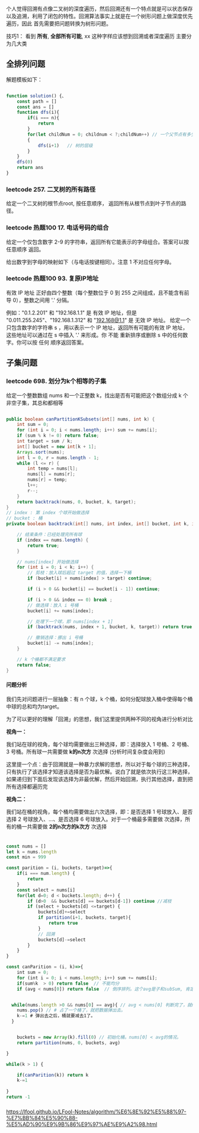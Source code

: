 个人觉得回溯有点像二叉树的深度遍历，然后回溯还有一个特点就是可以状态保存以及追溯，利用了闭包的特性。回溯算法事实上就是在一个树形问题上做深度优先遍历，因此 首先需要把问题转换为树形问题。

技巧1： 看到 **所有**, **全部所有可能**, xx 这种字样应该想到回溯或者深度遍历 
主要分为几大类

##  全排列问题

解题模板如下：

```javascript

function solution() {、
    const path = []
    const ans = []
    function dfs(i){
        if(i === n){
            return
        }
        for(let childNum = 0; childnum < ?;childNum++) // 一个父节点有多少子节点，即循环多少次
        {
            dfs(i+1)   // 树的层级
        }
    }
    dfs(0)
    return ans
}

```

### leetcode 257. 二叉树的所有路径

给定一个二叉树的根节点root, 按任意顺序， 返回所有从根节点到叶子节点的路径。


### leetcode 热题100 17. 电话号码的组合

给定一个仅包含数字 2-9 的字符串，返回所有它能表示的字母组合。答案可以按 任意顺序 返回。

给出数字到字母的映射如下（与电话按键相同）。注意 1 不对应任何字母。


### leetcode 热题100 93. 复原IP地址


有效 IP 地址 正好由四个整数（每个整数位于 0 到 255 之间组成，且不能含有前导 0），整数之间用 '.' 分隔。

例如："0.1.2.201" 和 "192.168.1.1" 是 有效 IP 地址，但是 "0.011.255.245"、"192.168.1.312" 和 "192.168@1.1" 是 无效 IP 地址。
给定一个只包含数字的字符串 s ，用以表示一个 IP 地址，返回所有可能的有效 IP 地址，这些地址可以通过在 s 中插入 '.' 来形成。你 不能 重新排序或删除 s 中的任何数字。你可以按 任何 顺序返回答案。



## 子集问题

### leetcode 698. 划分为k个相等的子集

给定一个整数数组  nums 和一个正整数 k，找出是否有可能把这个数组分成 k 个非空子集，其总和都相等


```java

public boolean canPartitionKSubsets(int[] nums, int k) {
    int sum = 0;
    for (int i = 0; i < nums.length; i++) sum += nums[i];
    if (sum % k != 0) return false;
    int target = sum / k;
    int[] bucket = new int[k + 1];
    Arrays.sort(nums);
    int l = 0, r = nums.length - 1;
    while (l <= r) {
        int temp = nums[l];
        nums[l] = nums[r];
        nums[r] = temp;
        l++;
        r--;
    }
    return backtrack(nums, 0, bucket, k, target);
}
// index : 第 index 个球开始做选择
// bucket : 桶
private boolean backtrack(int[] nums, int index, int[] bucket, int k, int target) {

    // 结束条件：已经处理完所有球
    if (index == nums.length) {
        return true;
    }

    // nums[index] 开始做选择
    for (int i = 0; i < k; i++) {
        // 剪枝：放入球后超过 target 的值，选择一下桶
        if (bucket[i] + nums[index] > target) continue;

        if (i > 0 && bucket[i] == bucket[i - 1]) continue;

        if (i > 0 && index == 0) break ;
        // 做选择：放入 i 号桶
        bucket[i] += nums[index];

        // 处理下一个球，即 nums[index + 1]
        if (backtrack(nums, index + 1, bucket, k, target)) return true;

        // 撤销选择：挪出 i 号桶
        bucket[i] -= nums[index];
    }

    // k 个桶都不满足要求
    return false;
}

```

#### 问题分析

我们先对问题进行一层抽象：有 n 个球，k 个桶，如何分配球放入桶中使得每个桶中球的总和均为target。

为了可以更好的理解「回溯」的思想，我们这里提供两种不同的视角进行分析对比

**视角一：** 

我们站在球的视角，每个球均需要做出三种选择，即：选择放入 1 号桶、2 号桶、3 号桶。所有球一共需要做 **k的n次方** 次选择 (分析时间复杂度会用到)

这里提一个点：由于回溯就是一种暴力求解的思想，所以对于每个球的三种选择，只有执行了该选择才知道该选择是否为最优解。说白了就是依次执行这三种选择，如果递归到下面后发现该选择为非最优解，然后开始回溯，执行其他选择，直到把所有选择都遍历完

**视角二：** 

我们站在桶的视角，每个桶均需要做出六次选择，即：是否选择 1 号球放入、是否选择 2 号球放入、...、是否选择 6 号球放入。对于一个桶最多需要做 
 次选择，所有的桶一共需要做 **2的n次方的k次方** 次选择



###  

```js

const nums = []
let k = nums.length
const min = 999

const parition = (i, buckets, target)=>{
    if(i === num.length) {
        return 
    }
    const select = nums[i]
    for(let d=0; d < buckets.length; d++) {
        if (d>0  && buckets[d] == buckets[d-1]) continue //减枝
        if (select + buckets[d] <=target) {
            buckets[d]+=select
            if partition(i+1, buckets, target){
                return true
            }
            // 回溯
            buckets[d]-=select
        }
    }
}

const canParition = (i, k)=>{
    int sum = 0;
    for (int i = 0; i < nums.length; i++) sum += nums[i];
    if(sum%k  > 0) return false  // 不能均分
    if (avg < nums[0]) return false  // 倒序排列。这个avg是子和subSum, 肯定要大于等于nums[0],不然你怎么放入到桶里呢。


  while(nums.length >0 && nums[0] == avg){ // avg < nums[0] 判断完了，就nums[0] == avg，刚好自己搞个桶。
    nums.pop() // # 占了一个桶了，就把数据弹出去。
    k-=1 # 弹出去之后，桶就要减去1了。
  }  


    buckets = new Array(k).fill(0) // 初始化桶。nums[0] < avg的情况。
    return partition(nums, 0, buckets, avg)

}

while(k > 1) {

    if(canParition(k)) return k
    k-=1
    
}
return -1

```


###

https://lfool.github.io/LFool-Notes/algorithm/%E6%8E%92%E5%88%97-%E7%BB%84%E5%90%88-%E5%AD%90%E9%9B%86%E9%97%AE%E9%A2%98.html